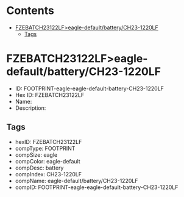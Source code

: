 



Contents
========

* [FZEBATCH23122LF>eagle-default/battery/CH23-1220LF](#fzebatch23122lfeagle-defaultbatterych23-1220lf)
	* [Tags](#tags)

# FZEBATCH23122LF>eagle-default/battery/CH23-1220LF

- ID: FOOTPRINT-eagle-eagle-default-battery-CH23-1220LF
- Hex ID: FZEBATCH23122LF
- Name: 
- Description: 

## Tags

- hexID: FZEBATCH23122LF
- oompType: FOOTPRINT
- oompSize: eagle
- oompColor: eagle-default
- oompDesc: battery
- oompIndex: CH23-1220LF
- oompName: eagle-default/battery/CH23-1220LF
- oompID: FOOTPRINT-eagle-eagle-default-battery-CH23-1220LF
